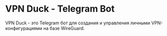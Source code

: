 # VPN Duck - Telegram Bot

VPN Duck - это Telegram бот для создания и управления личными VPN-конфигурациями на базе WireGuard.